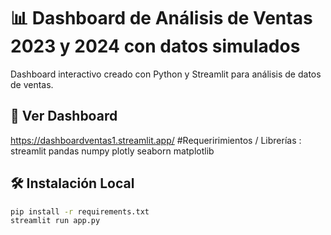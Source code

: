# 📊 Dashboard de Análisis de Ventas 2023 y 2024 con datos simulados

Dashboard interactivo creado con Python y Streamlit para análisis de datos de ventas.


## 🚀 Ver Dashboard
https://dashboardventas1.streamlit.app/
#Requeririmientos / Librerías :
streamlit
pandas
numpy
plotly
seaborn
matplotlib

## 🛠️ Instalación Local
```bash
pip install -r requirements.txt
streamlit run app.py
